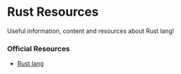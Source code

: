 # Rust Resources

Useful information, content and resources about Rust lang!

### Official Resources
* [Rust lang](https://rust-lang.org)
